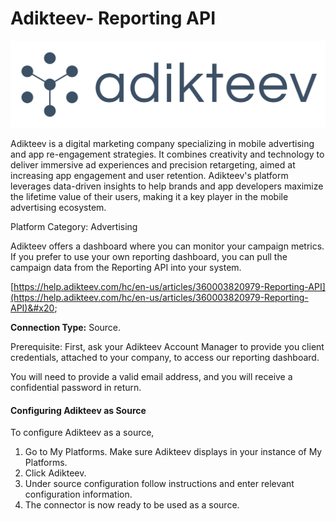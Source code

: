 # Adikteev- Reporting API

![](<.gitbook/assets/image (71).png>)

Adikteev is a digital marketing company specializing in mobile advertising and app re-engagement strategies. It combines creativity and technology to deliver immersive ad experiences and precision retargeting, aimed at increasing app engagement and user retention. Adikteev's platform leverages data-driven insights to help brands and app developers maximize the lifetime value of their users, making it a key player in the mobile advertising ecosystem.

Platform Category: Advertising

Adikteev offers a dashboard where you can monitor your campaign metrics. If you prefer to use your own reporting dashboard, you can pull the campaign data from the Reporting API into your system.

[https://help.adikteev.com/hc/en-us/articles/360003820979-Reporting-API](https://help.adikteev.com/hc/en-us/articles/360003820979-Reporting-API)&#x20;

**Connection Type:** Source.

Prerequisite: First, ask your Adikteev Account Manager to provide you client credentials, attached to your company, to access our reporting dashboard.

You will need to provide a valid email address, and you will receive a confidential password in return.

#### Configuring Adikteev as Source

To configure Adikteev as a source,

1. Go to My Platforms. Make sure Adikteev displays in your instance of My Platforms.
2. Click Adikteev.
3. Under source configuration follow instructions and enter relevant configuration information.
4. The connector is now ready to be used as a source.
